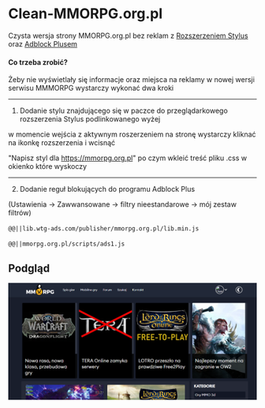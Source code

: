 # Clean-MMORPG.org.pl

Czysta wersja strony MMORPG.org.pl bez reklam z [Rozszerzeniem Stylus](https://chrome.google.com/webstore/detail/stylus/clngdbkpkpeebahjckkjfobafhncgmne)
oraz [Adblock Plusem](https://chrome.google.com/webstore/detail/adblock-plus-free-ad-bloc/cfhdojbkjhnklbpkdaibdccddilifddb?hl=pl)

#### Co trzeba zrobić?

Żeby nie wyświetlały się informacje oraz miejsca na reklamy w nowej wersji serwisu MMMORPG wystarczy wykonać dwa kroki
***

1) Dodanie stylu znajdującego się w paczce do przeglądarkowego rozszerzenia Stylus podlinkowanego wyżej 

w momencie wejścia z aktywnym roszerzeniem na stronę wystarczy kliknać na ikonkę rozszerzenia i wcisnąć 

"Napisz styl dla https://mmorpg.org.pl" po czym wkleić treść pliku .css w okienko które wyskoczy

***

2) Dodanie reguł blokujących do programu Adblock Plus 

(Ustawienia -> Zawwansowane -> filtry nieestandarowe -> mój zestaw filtrów)

`@@||lib.wtg-ads.com/publisher/mmorpg.org.pl/lib.min.js`

`@@||mmorpg.org.pl/scripts/ads1.js`

## Podgląd

![alt text](https://github.com/esejek/Clean-MMORPG.org.pl/blob/main/screenshot.PNG "Logo Title Text 1")
